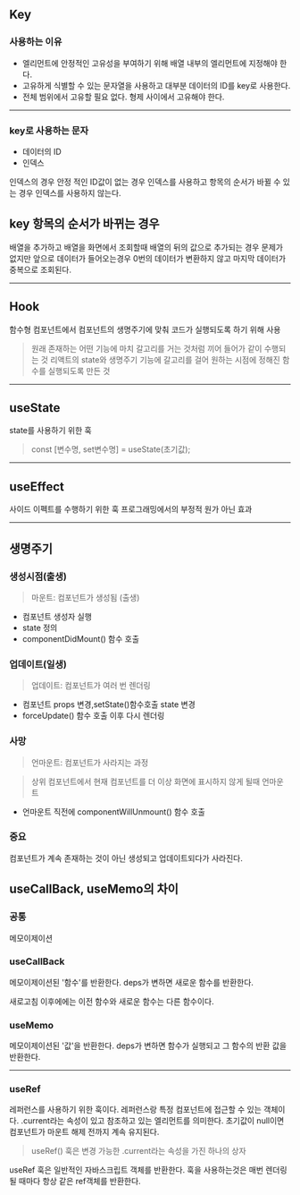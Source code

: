 ## Key

### 사용하는 이유

- 엘리먼트에 안정적인 고유성을 부여하기 위해 배열 내부의 엘리먼트에 지정해야 한다.
- 고유하게 식별할 수 있는 문자열을 사용하고 대부분 데이터의 ID를 key로 사용한다.
- 전체 범위에서 고유할 필요 없다. 형제 사이에서 고유해야 한다.

---

### key로 사용하는 문자

- 데이터의 ID
- 인덱스

인덱스의 경우 안정 적인 ID값이 없는 경우 인덱스를 사용하고
항목의 순서가 바뀔 수 있는 경우 인덱스를 사용하지 않는다.

## key 항목의 순서가 바뀌는 경우

배열을 추가하고 배열을 화면에서 조회할때 배열의 뒤의 값으로 추가되는 경우 문제가 없지만 앞으로 데이터가 들어오는경우 0번의 데이터가 변환하지 않고 마지막 데이터가 중복으로 조회된다.

---

## Hook

함수형 컴포넌트에서 컴포넌트의 생명주기에 맞춰 코드가 실행되도록 하기 위해 사용

> 원래 존재하는 어떤 기능에 마치 갈고리를 거는 것처럼 끼어 들어가 같이 수행되는 것
> 리액트의 state와 생명주기 기능에 갈고리를 걸어 원하는 시점에 정해진 함수를 실행되도록 만든 것

---

## useState

state를 사용하기 위한 훅

> const [변수명, set변수명] = useState(초기값);

---

## useEffect

사이드 이펙트를 수행하기 위한 훅
프로그래밍에서의 부정적 원가 아닌 효과

---

## 생명주기

### 생성시점(출생)

> 마운트: 컴포넌트가 생성됨 (출생)

- 컴포넌트 생성자 실행
- state 정의
- componentDidMount() 함수 호출

### 업데이트(일생)

> 업데이트: 컴포넌트가 여러 번 렌더링

- 컴포넌트 props 변경,setState()함수호출 state 변경
- forceUpdate() 함수 호출 이후 다시 렌더링

### 사망

> 언마운트: 컴포넌트가 사라지는 과정

> 상위 컴포넌트에서 현재 컴포넌트를 더 이상 화면에 표시하지 않게 될때 언마운트

- 언마운트 직전에 componentWillUnmount() 함수 호출

### 중요

컴포넌트가 계속 존재하는 것이 아닌 생성되고 업데이트되다가 사라진다.

## useCallBack, useMemo의 차이

### 공통

메모이제이션

### useCallBack

메모이제이션된 '함수'를 반환한다.
deps가 변하면 새로운 함수를 반환한다.

새로고침 이후에에는 이전 함수와 새로운 함수는 다른 함수이다.

### useMemo

메모이제이션된 '값'을 반환한다.
deps가 변하면 함수가 실행되고 그 함수의 반환 값을 반환한다.

---

### useRef

레퍼런스를 사용하기 위한 훅이다.
레퍼런스랑 특정 컴포넌트에 접근할 수 있는 객체이다.
.current라는 속성이 있고 참조하고 있는 엘리먼트를 의미한다.
초기값이 null이면 컴포넌트가 마운트 해제 전까지 계속 유지된다.

> useRef() 훅은 변경 가능한 .current라는 속성을 가진 하나의 상자

useRef 훅은 일반적인 자바스크립트 객체를 반환한다.
훅을 사용하는것은 매번 렌더링될 때마다 항상 같은 ref객체를 반환한다.
